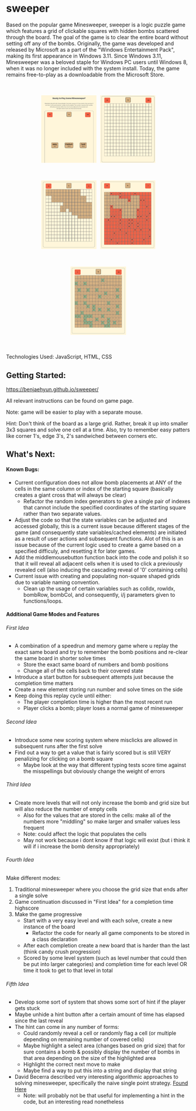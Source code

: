 # sweeper 
Based on the popular game Minesweeper, sweeper is a logic puzzle game which features a grid of clickable squares with hidden bombs scattered through the board. The goal of the game is to clear the entire board without setting off any of the bombs. Originally, the game was developed and released by Microsoft as a part of the "Windows Entertainment Pack", making its first appearance in Windows 3.11. Since Windows 3.11, Minesweeper was a beloved staple for Windows PC users until Windows 8, when it was no longer included with the system install. Today, the game remains free-to-play as a downloadable from the Microsoft Store.

<div style="display:flex; margin: 5vmin auto; justify-content:center;">
<img src="https://github.com/benjaehyun/sweeper/blob/gh-pages/screenshots/Screenshot%202023-08-10%20at%207.46.47%20PM.png?raw=true"  alt ="Starting Title and Directions" width ="30%" style="margin-right:1vmin"> 


<img src="https://github.com/benjaehyun/sweeper/blob/gh-pages/screenshots/Screenshot%202023-08-10%20at%205.18.06%20PM.png?raw=true"  alt="Showing Blank Board After Difficulty Selection" width="30%">
</div>

<div style="display:flex; margin: 5vmin auto; justify-content:center;">
<img src="https://github.com/benjaehyun/sweeper/blob/gh-pages/screenshots/Screenshot%202023-08-10%20at%205.18.15%20PM.png?raw=true" alt="Initial Reveal Pattern" width="30%" style="margin-right:1vmin" >


<img src="https://github.com/benjaehyun/sweeper/blob/gh-pages/screenshots/Screenshot%202023-08-10%20at%207.47.15%20PM.png?raw=true" alt="Losing Page" width="30%" >
</div>

<div style="display:flex; justify-content:center; ">


<img src="https://github.com/benjaehyun/sweeper/blob/gh-pages/screenshots/Screenshot%202023-08-10%20at%205.27.32%20PM.png?raw=true" alt="Winning Page" width = "30%" >
</div>

</br>
</br>
</br>
Technologies Used: JavaScript, HTML, CSS 

## Getting Started:
https://benjaehyun.github.io/sweeper/

All relevant instructions can be found on game page. 

Note: game will be easier to play with a separate mouse. 

Hint: Don't think of the board as a large grid. Rather, break it up into smaller 3x3 squares and solve one cell at a time. Also, try to remember easy patters like corner 1's, edge 3's, 2's sandwiched between corners etc. 

## What's Next: 
#### Known Bugs: 
* Current configuration does not allow bomb placements at ANY of the cells in the same column or index of the starting square (basically creates a giant cross that will always be clear)
  * Refactor the random index generators to give a single pair of indexes that cannot include the specified coordinates of the starting square rather than two separate values. 
* Adjust the code so that the state variables can be adjusted and accessed globally, this is a current issue because different stages of the game (and consequently state variables/cached elements) are initiated as a result of user actions and subsequent functions. Alot of this is an issue because of the current logic used to create a game based on a specified difficuly, and resetting it for later games.
* Add the middlemousebutton function back into the code and polish it so that it will reveal all adjacent cells when it is used to click a previously revealed cell (also inducing the cascading reveal of '0' containing cells)
* Current issue with creating and populating non-square shaped grids due to variable naming convention. 
  * Clean up the usage of certain variables such as colIdx, rowIdx, bombRow, bombCol, and consequently, i/j parameters given to functions/loops. 


#### Additional Game Modes and Features 
###### First Idea    
* A combination of a speedrun and memory game where u replay the exact same board and try to remember the bomb positions and re-clear the same board in shorter solve times 
  * Store the exact same board of numbers and bomb positions 
  * Change all of the cells back to their covered state 
* Introduce a start button for subsequent attempts just because the completion time matters 
* Create a new element storing run number and solve times on the side 
* Keep doing this replay cycle until either: 
  * The player completion time is higher than the most recent run 
  * Player clicks a bomb; player loses a normal game of minesweeper 

###### Second Idea
* Introduce some new scoring system where misclicks are allowed in subsequent runs after the first solve 
* Find out a way to get a value that is fairly scored but is still VERY penalizing for clicking on a bomb square 
  * Maybe look at the way that different typing tests score time against the misspellings but obviously change the weight of errors 

###### Third Idea  
* Create more levels that will not only increase the bomb and grid size but will also reduce the number of empty cells 
  * Also for the values that are stored in the cells: make all of the numbers more "middling" so make larger and smaller values less frequent   
  * Note: could affect the logic that populates the cells 
  * May not work because i dont know if that logic will exist (but i think it will if i increase the bomb density appropriately)

###### Fourth Idea 
Make different modes: 
1. Traditional minesweeper where you choose the grid size that ends after a single solve
2. Game continuation discussed in "First Idea" for a completion time highscore 
3. Make the game progressive 
    * Start with a very easy level and with each solve, create a new instance of the board 
      * Refactor the code for nearly all game components to be stored in a class declaration 
    * After each completion create a new board that is harder than the last (think candy crush progression)
    * Scored by some level system (such as level number that could then be put into larger categories) and completion time for each level OR time it took to get to that level in total 

###### Fifth Idea 
* Develop some sort of system that shows some sort of hint if the player gets stuck
* Maybe unhide a hint button after a certain amount of time has elapsed since the last reveal
* The hint can come in any number of forms: 
  * Could randomly reveal a cell or randomly flag a cell (or multiple depending on remaining number of covered cells)
  * Maybe highlight a select area (changes based on grid size) that for sure contains a bomb & possibly display the number of bombs in that area depending on the size of the highlighted area 
  * Highlight the correct next move to make 
  * Maybe find a way to put this into a string and display that string 
* David Becerra described very interesting algorithmic approaches to solving minesweeper, specifically the naive single point strategy. [Found Here](https://dash.harvard.edu/bitstream/handle/1/14398552/BECERRA-SENIORTHESIS-2015.pdf "D. Becerra Senior Thesis on Algorithmic Approaches to Playing Minesweeper") 
  * Note: will probably not be that useful for implementing a hint in the code, but an interesting read nonetheless